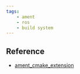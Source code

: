 ```yaml
---
tags:
    - ament
    - ros
    - build system
---
```




## Reference

- [ament_cmake_extension](https://github.com/VRichardJP/ament_cmake_extension)